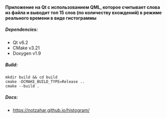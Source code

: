 #### Приложение на Qt с использованием QML, которое считывает слова из файла и выводит топ 15 слов (по количеству вхождений) в режиме реального времени в виде гистограммы

##### Dependencies:
- Qt v6.2
- CMake v3.21
- Doxygen v1.9

##### Build:
```
mkdir build && cd build
cmake -DCMAKE_BUILD_TYPE=Release ..
cmake --build .
```

##### Docs:
- https://notzahar.github.io/histogram/
